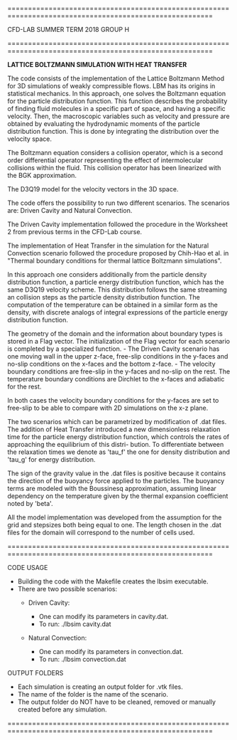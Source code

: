 ========================================================================================================

CFD-LAB
SUMMER TERM 2018
GROUP H

========================================================================================================

**LATTICE BOLTZMANN SIMULATION WITH HEAT TRANSFER**

The code consists of the implementation of the Lattice Boltzmann Method for 3D simulations of weakly 
compressible flows. LBM has its origins in statistical mechanics. In this approach, one solves the Boltzmann 
equation for the particle distribution function. This function describes the probability of finding fluid molecules 
in a specific part of space, and having a specific velocity. Then, the macroscopic variables such as 
velocity and pressure are obtained by evaluating the hydrodynamic moments of the particle distribution 
function. This is done by integrating the distribution over the velocity space.

The Boltzmann equation considers a collision operator, which is a second order differential operator 
representing the effect of intermolecular collisions within the fluid. This collision operator has been 
linearized with the BGK approximation.

The D3Q19 model for the velocity vectors in the 3D space.

The code offers the possibility to run two different scenarios. The scenarios are: Driven Cavity and Natural Convection.

The Driven Cavity implementation followed the procedure in the Worksheet 2 from previous terms in the
CFD-Lab course.

The implementation of Heat Transfer in the simulation for the Natural Convection scenario followed the 
procedure proposed by Chih-Hao et al. in "Thermal boundary conditions for thermal lattice Boltzmann simulations".

In this approach one considers additionally from the particle density distribution function, a particle energy distribution
function, which has the same D3Q19 velocity scheme. This distribution follows the same streaming an collision steps as the 
particle density distribution function. The computation of the temperature can be obtained in a similar form as
the density, with discrete analogs of integral expressions of the particle energy distribution function.

The geometry of the domain and the information about boundary types is stored in a Flag vector. The initialization of the Flag
vector for each scenario is completed by a specialized function.
    - The Driven Cavity scenario has one moving wall in the upper z-face, free-slip conditions in the y-faces and 
      no-slip conditions on the x-faces and the bottom z-face.
    - The velocity boundary conditions are free-slip in the y-faces and no-slip on the rest. The temperature boundary 
      conditions are Dirchlet to the x-faces and adiabatic for the rest.
      
In both cases the velocity boundary conditions for the y-faces are set to free-slip to be able to compare with 2D simulations on the
x-z plane.

The two scenarios which can be parametrized by modification of .dat files. The addition of Heat Transfer introduced a new dimensionless
relaxation time for the particle energy distribution function, which controls the rates of approaching the equilibrium of this distri-
bution. To differentiate between the relaxation times we denote as 'tau_f' the one for density distribution and 'tau_g' for energy
distribution.

The sign of the gravity value in the .dat files is positive because it contains the direction of the buoyancy force applied to the 
particles. The buoyancy terms are modeled with the Boussinesq approximation, assuming linear dependency on the temperature given by the
thermal expansion coefficient noted by 'beta'.

All the model implementation was developed from the assumption for the grid and stepsizes both being equal to one. The length chosen
in the .dat files for the domain will correspond to the number of cells used.

========================================================================================================

CODE USAGE

- Building the code with the Makefile creates the lbsim executable.
- There are two possible scenarios:
    - Driven Cavity: 
        - One can modify its parameters in cavity.dat.
        - To run:   ./lbsim cavity.dat
        
    - Natural Convection: 
        - One can modify its parameters in convection.dat.
        - To run:   ./lbsim convection.dat

OUTPUT FOLDERS

- Each simulation is creating an output folder for .vtk files.
- The name of the folder is the name of the scenario.
- The output folder do NOT have to be cleaned, removed or manually created before any simulation.

========================================================================================================
